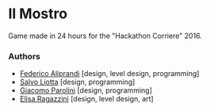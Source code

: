 # Il Mostro

Game made in 24 hours for the "Hackathon Corriere" 2016. 

### Authors

- [Federico Aliprandi](https://github.com/fedeali90) [design, level design, programming]
- [Salvo Liotta](https://github.com/dhavamba) [design, programming]
- [Giacomo Parolini](https://github.com/silverweed) [design, programming]
- [Elisa Ragazzini](https://github.com/elisiri) [design, level design, art]
